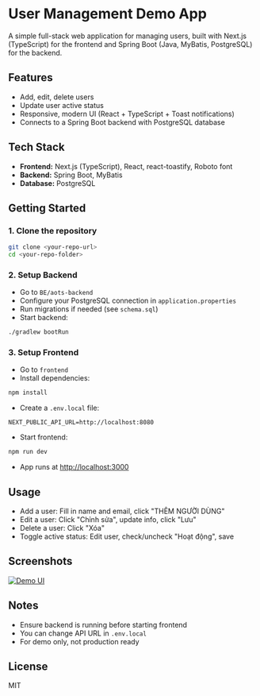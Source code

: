 # User Management Demo App

A simple full-stack web application for managing users, built with Next.js (TypeScript) for the frontend and Spring Boot (Java, MyBatis, PostgreSQL) for the backend.

## Features
- Add, edit, delete users
- Update user active status
- Responsive, modern UI (React + TypeScript + Toast notifications)
- Connects to a Spring Boot backend with PostgreSQL database

## Tech Stack
- **Frontend:** Next.js (TypeScript), React, react-toastify, Roboto font
- **Backend:** Spring Boot, MyBatis
- **Database:** PostgreSQL

## Getting Started

### 1. Clone the repository
```bash
git clone <your-repo-url>
cd <your-repo-folder>
```

### 2. Setup Backend
- Go to `BE/aots-backend`
- Configure your PostgreSQL connection in `application.properties`
- Run migrations if needed (see `schema.sql`)
- Start backend:
```bash
./gradlew bootRun
```

### 3. Setup Frontend
- Go to `frontend`
- Install dependencies:
```bash
npm install
```
- Create a `.env.local` file:
```
NEXT_PUBLIC_API_URL=http://localhost:8080
```
- Start frontend:
```bash
npm run dev
```
- App runs at [http://localhost:3000](http://localhost:3000)

## Usage
- Add a user: Fill in name and email, click "THÊM NGƯỜI DÙNG"
- Edit a user: Click "Chỉnh sửa", update info, click "Lưu"
- Delete a user: Click "Xóa"
- Toggle active status: Edit user, check/uncheck "Hoạt động", save

## Screenshots
[![Demo UI](https://i.postimg.cc/qR1SnTSy/screencapture-localhost-3000-2025-08-20-17-48-39.png)](https://postimg.cc/MMj92hWp)
## Notes
- Ensure backend is running before starting frontend
- You can change API URL in `.env.local`
- For demo only, not production ready

## License
MIT
